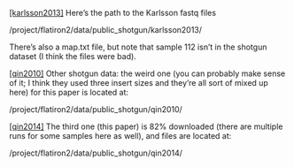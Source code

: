 [[karlsson2013]](http://www.nature.com/nature/journal/v498/n7452/full/nature12198.html)
Here’s the path to the Karlsson fastq files

/project/flatiron2/data/public_shotgun/karlsson2013/

There’s also a map.txt file, but note that sample 112 isn’t in the shotgun dataset (I think the files were bad).

[[qin2010]](http://www.nature.com/nature/journal/v464/n7285/full/nature08821.html)
Other shotgun data: the weird one (you can probably make sense of it; I think they used three insert sizes and they’re all sort of mixed up here) for this paper is located at:

/project/flatiron2/data/public_shotgun/qin2010/


[[qin2014]](http://www.nature.com/nature/journal/v513/n7516/full/nature13568.html)
The third one (this paper) is 82% downloaded (there are multiple runs for some samples here as well), and files are located at:

/project/flatiron2/data/public_shotgun/qin2014/